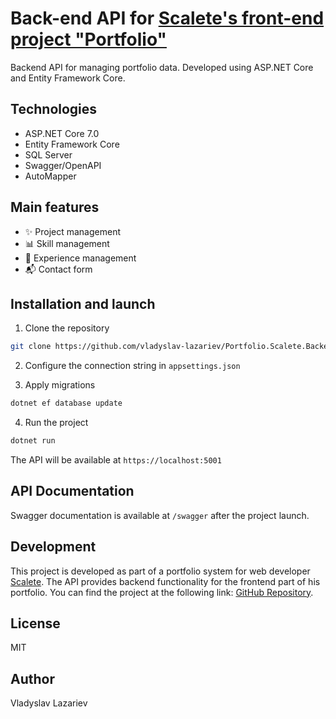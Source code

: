 # Back-end API for [Scalete's front-end project "Portfolio"](https://github.com/Scalete/new_portfolio)

Backend API for managing portfolio data. Developed using ASP.NET Core and Entity Framework Core.

## Technologies

- ASP.NET Core 7.0
- Entity Framework Core
- SQL Server
- Swagger/OpenAPI
- AutoMapper

## Main features

- ✨ Project management
- 📊 Skill management
- 💼 Experience management
- 📬 Contact form

## Installation and launch

1. Clone the repository
```bash
git clone https://github.com/vladyslav-lazariev/Portfolio.Scalete.Backend.git
```

2. Configure the connection string in `appsettings.json`

3. Apply migrations
```bash
dotnet ef database update
```

4. Run the project
```bash
dotnet run
```

The API will be available at `https://localhost:5001`

## API Documentation

Swagger documentation is available at `/swagger` after the project launch.

## Development

This project is developed as part of a portfolio system for web developer [Scalete](https://github.com/Scalete). The API provides backend functionality for the frontend part of his portfolio. You can find the project at the following link: [GitHub Repository](https://github.com/Scalete/new_portfolio).

## License

MIT

## Author

Vladyslav Lazariev
